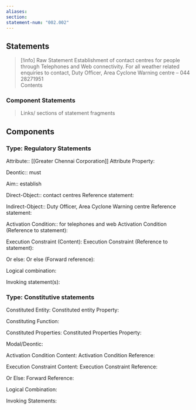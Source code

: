 ```yaml
---
aliases: 
section: 
statement-num: "002.002"
---
```

## Statements 
> [!info] Raw Statement
>  Establishment of contact centres for people through Telephones and Web connectivity. For all weather related enquiries to contact, Duty Officer, Area Cyclone Warning centre – 044 28271951  
> Contents

### Component Statements
> Links/ sections of statement fragments 
## Components

### Type: Regulatory Statements
Attribute:: [[Greater Chennai Corporation]]
	Attribute Property:

Deontic:: must

Aim:: establish

Direct-Object:: contact centres 
	Reference statement:

Indirect-Object:: Duty Officer, Area Cyclone Warning centre
	Reference statement:

Activation Condition:: for telephones and web
	Activation Condition (Reference to statement):

Execution Constraint (Content):
	Execution Constraint (Reference to statement): 

Or else:
	Or else (Forward reference):

Logical combination:

Invoking statement(s):


### Type: Constitutive statements

Constituted Entity:
	Constituted entity Property:

Constituting Function:

Constituted Properties:
	Constituted Properties Property:

Modal/Deontic:

Activation Condition Content:
	Activation Condition Reference:

Execution Constraint Content:
	Execution Constraint Reference:

Or Else:
	Forward Reference:

Logical Combination:

Invoking Statements:

